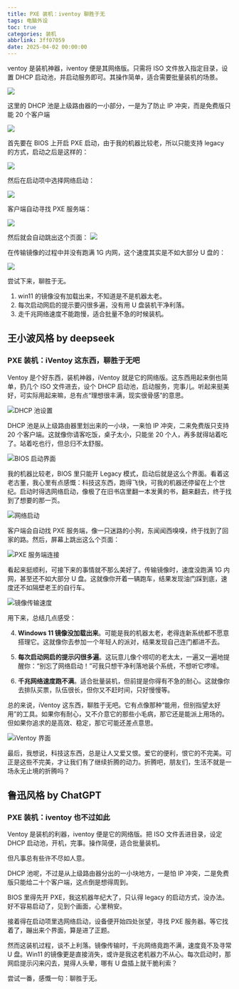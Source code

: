 ```yaml
---
title: PXE 装机：iventoy 聊胜于无
tags: 电脑外设
toc: true
categories: 装机
abbrlink: 3ff07059
date: 2025-04-02 00:00:00
---
```


ventoy 是装机神器，iventoy 便是其网络版。只需将 ISO 文件放入指定目录，设置 DHCP 启动池，并启动服务即可。其操作简单，适合需要批量装机的场景。

![](https://fastly.jsdelivr.net/gh/bucketio/img9@main/2025/02/09/1739112219707-5aa8dd58-1b2b-4cc7-9291-f4c288f7cbd7.png)

这里的 DHCP 池是上级路由器的一小部分，一是为了防止 IP 冲突，而是免费版只能 20 个客户端

 <!--more-->

![](https://fastly.jsdelivr.net/gh/bucketio/img10@main/2025/02/09/1739112541687-5e9ef8b8-546b-4df0-8c0c-99cb2beba8be.png)

首先要在 BIOS 上开启 PXE 启动，由于我的机器比较老，所以只能支持 legacy 的方式，启动之后是这样的：

![](https://fastly.jsdelivr.net/gh/bucketio/img18@main/2025/02/09/1739112388573-81f6b2d7-a3df-442f-8e8b-44132c5a68e5.png)

然后在启动项中选择网络启动：

![](https://fastly.jsdelivr.net/gh/bucketio/img17@main/2025/02/09/1739112431941-5ce37d98-0635-4b7c-836e-a9db9a632e7b.png)

客户端自动寻找 PXE 服务端：

![](https://fastly.jsdelivr.net/gh/bucketio/img11@main/2025/02/09/1739112378414-1082586f-a1b5-41cc-9d76-ee216aad8511.png)

然后就会自动跳出这个页面：
![](https://fastly.jsdelivr.net/gh/bucketio/img6@main/2025/02/09/1739112510098-1d7bb325-53fa-42c3-bb42-6e792e92cac5.png)

在传输镜像的过程中并没有跑满 1G 内网，这个速度其实是不如大部分 U 盘的：

![](https://fastly.jsdelivr.net/gh/bucketio/img4@main/2025/02/09/1739112140493-efef79b1-436a-4bff-a6ca-e6abf72e13ba.png)

尝试下来，聊胜于无。

1. win11 的镜像没有加载出来，不知道是不是机器太老。
2. 每次启动网启的提示要闪很多遍，没有用 U 盘装机干净利落。
3. 走千兆网络速度不能跑慢，适合批量不急的时候装机。

## 王小波风格 by deepseek

### PXE 装机：iVentoy 这东西，聊胜于无吧

Ventoy 是个好东西，装机神器，iVentoy 就是它的网络版。这东西用起来倒也简单，扔几个 ISO 文件进去，设个 DHCP 启动池，启动服务，完事儿。听起来挺美好，可实际用起来嘛，总有点“理想很丰满，现实很骨感”的意思。

![DHCP 池设置](https://fastly.jsdelivr.net/gh/bucketio/img9@main/2025/02/09/1739112219707-5aa8dd58-1b2b-4cc7-9291-f4c288f7cbd7.png)

DHCP 池是从上级路由器里划出来的一小块，一来怕 IP 冲突，二来免费版只支持 20 个客户端。这就像你请客吃饭，桌子太小，只能坐 20 个人，再多就得站着吃了。站着吃也行，但总归不太舒服。

![BIOS 启动界面](https://fastly.jsdelivr.net/gh/bucketio/img18@main/2025/02/09/1739112388573-81f6b2d7-a3df-442f-8e8b-44132c5a68e5.png)

我的机器比较老，BIOS 里只能开 Legacy 模式，启动后就是这么个界面。看着这老古董，我心里有点感慨：科技这东西，跑得飞快，可我的机器还停留在上个世纪。启动时得选网络启动，像极了在旧书店里翻一本发黄的书，翻来翻去，终于找到了想要的那一页。

![网络启动](https://fastly.jsdelivr.net/gh/bucketio/img17@main/2025/02/09/1739112431941-5ce37d98-0635-4b7c-836e-a9db9a632e7b.png)

客户端会自动找 PXE 服务端，像一只迷路的小狗，东闻闻西嗅嗅，终于找到了回家的路。然后，屏幕上跳出这么个页面：

![PXE 服务端连接](https://fastly.jsdelivr.net/gh/bucketio/img11@main/2025/02/09/1739112378414-1082586f-a1b5-41cc-9d76-ee216aad8511.png)

看起来挺顺利，可接下来的事情就不那么美好了。传输镜像时，速度没跑满 1G 内网，甚至还不如大部分 U 盘。这就像你开着一辆跑车，结果发现油门踩到底，速度还不如隔壁老王的自行车。

![镜像传输速度](https://fastly.jsdelivr.net/gh/bucketio/img4@main/2025/02/09/1739112140493-efef79b1-436a-4bff-a6ca-e6abf72e13ba.png)

用下来，总结几点感受：

4. **Windows 11 镜像没加载出来**。可能是我的机器太老，老得连新系统都不愿意搭理它。这就像你去参加一个年轻人的派对，结果发现自己连门都进不去。
5. **每次启动网启的提示闪很多遍**。这玩意儿像个唠叨的老太太，一遍又一遍地提醒你：“别忘了网络启动！”可我只想干净利落地装个系统，不想听它啰嗦。

6. **千兆网络速度跑不满**。适合批量装机，但前提是你得有不急的耐心。这就像你去排队买票，队伍很长，但你又不赶时间，只好慢慢等。

总的来说，iVentoy 这东西，聊胜于无吧。它有点像那种“能用，但别指望太好用”的工具。如果你有耐心，又不介意它的那些小毛病，那它还是能派上用场的。但如果你追求的是高效、稳定，那它可能还差点意思。

![iVentoy 界面](https://fastly.jsdelivr.net/gh/bucketio/img6@main/2025/02/09/1739112510098-1d7bb325-53fa-42c3-bb42-6e792e92cac5.png)

最后，我想说，科技这东西，总是让人又爱又恨。爱它的便利，恨它的不完美。可正是这些不完美，才让我们有了继续折腾的动力。折腾吧，朋友们，生活不就是一场永无止境的折腾吗？

## 鲁迅风格 by ChatGPT

### PXE 装机：iventoy 也不过如此

Ventoy 是装机的利器，iventoy 便是它的网络版。把 ISO 文件丢进目录，设定 DHCP 启动池，开机，完事。操作简便，适合批量装机。

但凡事总有些许不尽如人意。

DHCP 池呢，不过是从上级路由器分出的一小块地方，一是怕 IP 冲突，二是免费版只能给二十个客户端，这点倒是想得周到。

BIOS 里得先开 PXE，我这机器年纪大了，只认得 legacy 的启动方式，没办法。好不容易启动了，见到个画面，心里稍安。

接着得在启动项里选网络启动，设备便开始四处张望，寻找 PXE 服务器。等它找着了，蹦出来个界面，算是进了正题。

然而这装机过程，谈不上利落。镜像传输时，千兆网络竟跑不满，速度竟不及寻常 U 盘。Win11 的镜像更是直接消失，或许是我这老机器力不从心。每次启动时，那网启提示闪来闪去，晃得人头晕，哪有 U 盘插上就干脆利索？

尝试一番，感慨一句：聊胜于无。
